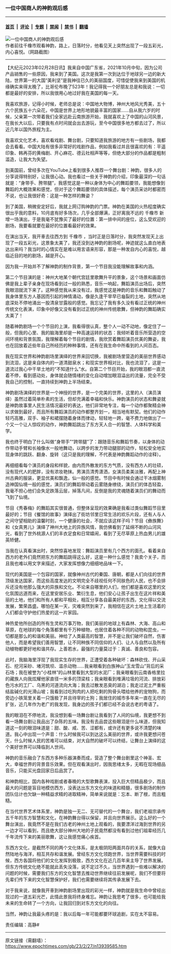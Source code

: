 ### 一位中国商人的神韵观后感

---

#### [首页](../../../..?n13939585) &nbsp;|&nbsp; [评论](../../../../../epoch-comment?n13939585) &nbsp;|&nbsp; [专题](../../../../../epoch-special?n13939585) &nbsp;|&nbsp; [禁闻](../../../../../epoch-news?n13939585) &nbsp;|&nbsp; [禁书](../../../../../books?n13939585) &nbsp;|&nbsp; [翻墙](https://github.com/gfw-breaker/nogfw/blob/master/README.md?n13939585)


<div><img alt="一位中国商人的神韵观后感" class="attachment-djy_600_400 size-djy_600_400 wp-post-image" src="https://i.epochtimes.com/assets/uploads/2023/02/id13940048-ad963751-c9c8-4e51-be47-c4bbb1cb33d2-600x400.jpeg"/>
<div class="caption">
 作者前往千橡市观看神韵，路上，⽇落时分，他看见天上突然出现了一段五彩光，内心喜悦。（网路截图）
</div></div><hr/><div class="post_content" id="artbody" itemprop="articleBody">
 <!-- article content begin -->
 <p>
  【大纪元2023年02月28日讯】我来自中国广东省，2021年10月中旬，因为公司产品销售的一些原因，我来到了美国。这次是我第一次到达位于地球另一边的新大陆，世界第一的大国“美利坚”是我神往已久的美丽国度，可惜促使我来到美国的机缘确实来得太晚了，比哥伦布晚了523年！我记得我一个好朋友总是和我说：一切都是最好的安排，所以我很用心地过好我在美国的每一天。
 </p>
 <p>
  我喜欢旅游，记得小时候，老师总是说：中国地大物博，神州大地风光秀美，五十六个民族五十六朵花，中国是世界上地形地貌最丰富的国家……自从我六岁的时候，父亲第一次带着我们全家远赴云南旅游开始，我就喜欢上了中国的山河风景，在我长大以后，只要我有点时间就会出去游玩，至今中国很多地方都去过了，所以近几年以国外旅程为主。
 </p>
 <p>
  我喜欢文化艺术，喜欢看戏剧、舞台剧，只要知道我旅游的地方有一些剧场，我都会去看看。中国大陆有很多非常好的戏剧作品，例如我看过并且很喜欢的有：平遥印象、韩再芬的黄梅剧、开心麻花、德云社相声等等，但绝大部分的作品都是粗制滥造，让我大为失望。
 </p>
 <p>
  到美国前，曾经多次在YouTube上看到很多人推荐一个舞台剧：神韵，很多人的分享说得特别好，让我很心动。我也看过⼀些关于神韵的介绍，印象最深的一句话就是：“身带⼿、胯带腿”，我感觉这是一种以身体为中心的舞蹈要领，我能想像到舞蹈的大概效果和感觉，但对于这个舞蹈要领的具体描述，每个演员采访时都密而不说，也让我很好奇：这是⼀种怎样的舞姿？
 </p>
 <p>
  到了美国，稍微安定好后，我就上网订购神韵的门票。神韵在美国的火热程度确实很出乎我的意料，10月底有好多场次，几乎全部爆满，正好离我不远的
  <ok href="https://www.epochtimes.com/gb/tag/%E5%8D%83%E6%A9%A1%E5%B8%82.html">
   千橡市
  </ok>
  新增一场演出，于是我毫不犹豫买了最好的位置：第⼀排中间的座位，这么受欢迎的剧场，我要看就要在最好的位置看最好的效果。
 </p>
 <p>
  在演出当天，我开⾞去往西方到
  <ok href="https://www.epochtimes.com/gb/tag/%E5%8D%83%E6%A9%A1%E5%B8%82.html">
   千橡市
  </ok>
  ，当时正是⽇落时分，我突然发现天上出现了一段五彩光，这景象太美了，我还没到达神韵的剧场呢，神迹就这么直⽩地表达出来吗？我当时的心情实在是难以用⾔语来形容，那是⼀种发自内心的喜悦，越临近目的地的剧场，越是开心。
 </p>
 <p>
  因为我⼀开始并不了解神韵的制作背景，第⼀个节目我没能理解故事和内涵。
 </p>
 <p>
  第⼆个节目演的是：神州大地某个朝代宫廷里歌舞升平的景象，这个场景和画面仿佛是我上辈⼦亲身在现场看到过⼀般的熟悉，音乐⼀响起，舞蹈演员出场后，突然我眼泪就流下来了。这种感觉我从来没有过，我感觉这是神韵的音乐和舞蹈触动了我身体里东方人基因而引起的神情涌动，像是久逢干旱早已⻱裂的土地，突然从地底深处不停地涌出⼀股清泉甘露般的感觉。我忘记了我有多久没有看过正统的神州传统文化表演，印象中好像又没有看到过正统的神州传统歌舞，但神韵的舞蹈确实太美了！
 </p>
 <p>
  随着神韵剧场⼀个个节目的上演，我看得很认真，整个人⼀动不动地，像定住了⼀般，但我的心里、我的脑海里却是⼀种高速运转的状态：我倾听着音乐所营造的空间环境和背景氛围，我理解着每个节目的剧情，我欣赏着舞蹈演员优美的舞姿，我也在回放着近些年自⼰所经历的种种事情，还有在我生命中所看到的人间百态。
 </p>
 <p>
  我在现实世界和神韵剧场里演绎的世界来回切换，我被剧场里营造的美丽世界感动到流泪，这是来自体内的⼀道清甜泉水；和现实世界相对比，我也流泪了，这是⼀道流过我心中干旱土地的“不知道什么”水。自第⼆个节目开始，我的眼泪都⼀直流着不停，看到感动处，身体就会随情绪的变化自动增加眼泪溢出的流量，完全不受我自⼰的控制，⼀直持续到神韵上半场结束。
 </p>
 <p>
  神韵剧场演绎的世界是⼀个神授的世界，是⼀个完美的世界，这里的人（演员演绎）虽然过着简单朴素的生活，但却充满着幸福和快乐。神韵演员的状态和舞姿就是神韵故事里人民生活情况最好的表达，他们非常地专注，每⼀个动作都聚精会神以求做到最好，而且所有舞蹈演员的动作都整齐划⼀，相当地有默契。他们的动作轻巧高雅，双手、袖⼦和裙摆随着身体而律动，轻轻地⼀跨，毫不费力地做出了⼀个又⼀个让人惊叹的动作，神韵舞蹈跳出了东方天人合⼀的智慧、人体科学和美学。
 </p>
 <p>
  我也终于明⽩了什么叫做“身带手”“跨带腿”了：跟随音乐和舞蹈节奏，以身体的动作带动手臂和长袖像水⼀般地舞动，以跨步的发力带动腿部的动作，轻松安全地实现身体的跳跃、翻身、旋转（这只是我的理解，不代表是神韵舞蹈动作的诠释）。
 </p>
 <p>
  再细细看每个演员的身段和样貌，由内而外散发的东方气质，没有西方人的壮硕，没有现代人的肥胖，没有浓妆艳抹。男演员清秀潇洒，女演员柔美淡雅，再配上神州古典的服装，更显优美和飘逸，仙⼀般的感觉。节目中有时候会通过干冰烟雾制造神国仙境⼀般的感觉，演员们的舞蹈带动着云雾随身缭绕，演员们的体态轻盈，我毫不担心他们会失⾜跌落云层，掉落凡间，反倒是我的灵魂随着演员们的舞动而飞到了仙境。
 </p>
 <p>
  节目《秀春梅》的舞蹈其实很普通，但整体呈现的效果确是我看过类似舞蹈节目里最好的；节目《餐馆的故事》演绎出了街坊邻⾥⽇常生活的欢乐片段，还有人与人之间守望相助的温馨时刻，⼀个健康的社会，不就应该这样子吗？节目《彝族舞》和《女真男儿》演绎了神州大地上的异族风情，我仿佛看到了延绵不断的山河风光，看到了世外桃源人们的丰衣足食和日常嬉闹，看到了无尽草原上热血男儿的雄英矫健。
 </p>
 <p>
  当我在认真看演出时，突然惊喜地发现：舞蹈演员里有几个西方的面孔。看着来自西方的老外们竟然把东方的舞蹈跳得这么好，这是⼀种什么感觉？我卖个关子，而且我也难以用文字来描述，大家发挥想像力细细地品味⼀下。
 </p>
 <p>
  现代的美国是⼀个包容的国家，就像神州古代的秦国、唐朝，都是人们向往的世界顶级发达国家，而这些高度发达的文明完全不歧视任何不同肤色的人民，也不会排斥还没有他那么强大的异族和文化。不论来自哪里的人们，他们都是喜欢这里的文化氛围远道而来，在这里安居乐业、繁衍生息，他们安心让孩子出生在这片祥和美丽的土地，他们和所有人都和平相处，相互分享各自最美好的东西，文化得以交流发展，繁荣昌盛。哪怕在某⼀天，灾难突然到来了，我相信在这片土地上生活着的人们都会守护他们热爱的这⼀片家园。
 </p>
 <p>
  神热爱他所创造的所有生灵和万事万物，我们美丽的地球上有森林、大海、高山和草原，在地球的每个角落都里有千万种植物，也居住着各种不同的动物和昆虫，⼀切都是那么的和谐和美丽。神给了人类最高的智慧，并不是让我们破坏自然，伤害他人，而是希望我们善用智慧，让不同种族不同信仰的人们、让人与自然以及所有动植物都更好地和谐共存。上善若水，最强的力量莫过于：真诚、善良和包容。
 </p>
 <p>
  此时，我脑海里浮现了我现实生存的世界，正遭受着各种破坏：森林砍伐、开山采石、挖河采砂、堵河筑坝、滥杀动物……我亲眼看到⽩族神山“玉龙雪山”背后的采石场；我在被誉为“小桂林”的山林里看到大型的水泥厂；我亲眼看到云南⾹格里拉的藏族人向我炫耀他家直径⼀米多的顶梁柱；我亲眼看到堆满垃圾的河流、排放彩色污水的工厂、乌⿊的河道流向大海；我去过散发恶臭的湖泊；我走过泥土严重板结盐碱化的光滑山坡；我看到过吃狗肉的人把吃剩的狗骨头喂给他养的宠物狗，而旁边小铁笼里关着⼀只饿极了并且待宰的土狗；我居住的城市多年来⼀直在无尽的扩张，近几年作为老广的我发现，我身边的孩子们都已经不会说古老的粤语了。
 </p>
 <p>
  我的眼泪在不停地流，我没想到看⼀场舞台剧让我看到了人间的仙境，我更想不到看⼀场舞台剧让我品出了杂陈的五味。我没有去品尝这些眼泪是什么味道，但我知道这⼀刻的眼泪味道是：甜、酸、咸、苦、涩都有，或许还有更多说不清楚的味道。我心中出现⼀个声音：什么时候我可以到达这么美丽的世界，或许我更想问苍天，什么时候人民的苦难可以结束，对大自然的破坏可以终结，让舞台上演绎的这个美好世界可以降临到人世间。
 </p>
 <p>
  神韵的音乐融合了东西方多种乐器演奏而成，营造了整个舞台剧里这个神圣、宏大，幸福世界的背景音乐效果。但在观看演出时，因我思绪太多，无暇在现场细品音乐，只能买光盘回家⽇后品赏了。
 </p>
 <p>
  和神韵相比，国内各种戏剧或者春晚的大型歌舞表演，投入巨大但精品极少，而且最大的问题是盲目地模仿西方，没表达出东方文化的味道和精髓，很多剧场的制作团队估计也欠缺⼀种精益求精的进取精神，简单来说就是：忘本、断了根，而且粗糙。
 </p>
 <p>
  在当代世界艺术体系里，神韵是独⼀无⼆、无可替代的⼀个舞台，我们老祖宗承传五千年的东方智慧和文化，在神韵舞台得以保留，并且向世界展示。这么好的⼀个舞台演出，我竟然不是在我们古老的神州土地上观看的，我要漂洋过海到世界的另⼀边才可以看到，而且绝大部分神州大地的子民竟然都没有看到过他们祖辈经历几千年流传下来的美丽歌舞，这让我感觉痛心疾首。
 </p>
 <p>
  东西方文化，是截然不同的两个文化体系，是太极阴阳两面共存的关系，就像大自然陆地与海洋，相互共存和谐发展。曾经东方文化领跑世界，当世界需要科技的时候，西方各国将他们的文化发挥到极致，西方文化在近几百年来主导了世界发展。但东方传统文化绝不能就此丢失没落，说不定过不久，当世界遇到⼀些难以解决的问题的时候，需要我们东方的文化智慧去推动世界继续往前发展呢，我们不但要将先辈们传下来的文化智慧保护好，我们也需要继续将其传承发展下去。
 </p>
 <p>
  对于我来说，就像我开⾞到神韵剧场里出现的彩光⼀样，神韵就是我生命中曾经出现过的⼀道五彩光芒，此情此景我将终身难忘。神韵让我思考了很多，也可能给我未来的生命转了⼀个方向，让我回归到对东方文化的向往。
 </p>
 <p>
  当然，神韵让我最头疼的是：我以后每⼀年可能都要环球追剧，实在太不容易。
 </p>
 <p>
  责任编辑：高静#
 </p>
 <!-- article content end -->
 <div id="below_article_ad">
 </div>
</div>


---

原文链接（需翻墙）：https://www.epochtimes.com/gb/23/2/27/n13939585.htm